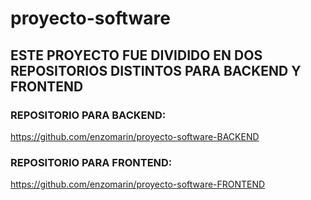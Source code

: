 # proyecto-software

## ESTE PROYECTO FUE DIVIDIDO EN DOS REPOSITORIOS DISTINTOS PARA BACKEND Y FRONTEND

### REPOSITORIO PARA BACKEND:
https://github.com/enzomarin/proyecto-software-BACKEND
### REPOSITORIO PARA FRONTEND:
https://github.com/enzomarin/proyecto-software-FRONTEND
